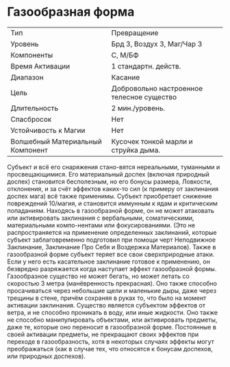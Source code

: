 
# Газообразная форма

| | |
|---|---|
|Тип|Превращение|
|Уровень| Брд 3, Воздух 3, Маг/Чар 3|
|Компоненты| С, М/БФ|
|Время Активации| 1 стандартн. действ.|
|Диапазон| Касание|
|Цель| Добровольно настроенное телесное существо|
|Длительность| 2 мин./уровень.|
|Спасбросок| Нет|
|Устойчивость к Магии| Нет|
|Волшебный Материальный Компонент| Кусочек тонкой марли и струйка дыма.|

Субъект и всё его снаряжения стано-вятся нереальными, туманными и просвещающимися. Его материальный доспех (включая природный доспех) становится бесполезным, но его бонусы размера, Ловкости, отклонения, и за счёт эффектов каких-то сил (к примеру от заклинания доспех мага) всё также применимы. Субъект приобретает снижение повреждений 10/магия, и становится иммунным к ядам и критическим попаданиям. Находясь в газообразной форме, он не может атаковать или активировать заклинания с вербальными, соматическими, материальными компо-нентами или фокусированиями. (Это не распространяется на применение определенных заклинаний, которые субъект заблаговременно подготовил при помощи черт Неподвижное Заклинание, Заклинание Про Себя и Воздержка Материалов). Также в газообразной форме субъект теряет все свои сверхприродные атаки. Если у него есть касательное заклинание готовое к применению, он безвредно разряжается когда наступает эффект газообразной формы. Газообразное существо не может бегать, но может летать со скоростью 3 метра (манёвренность прекрасная). Оно также способно просачиваться через небольшие щели и маленькие дыры, даже через трещины в стене, причём сохраняя в руках то, что было на момент активации заклинания. Существо является субъектом эффектов от ветра, и не способно проникать в воду, или иные жидкости. Оно также не способно манипулировать объектами, или активировать предметы, даже те, которые оно переносит в газообразной форме. Постоянные в своей активации предметы, не прекращают своих эффектов при переходе в газообразность, хотя в некоторых случаях эффекты могут преображаться (как в случае тех, что относятся к бонусам доспехов, или природных доспехов).
